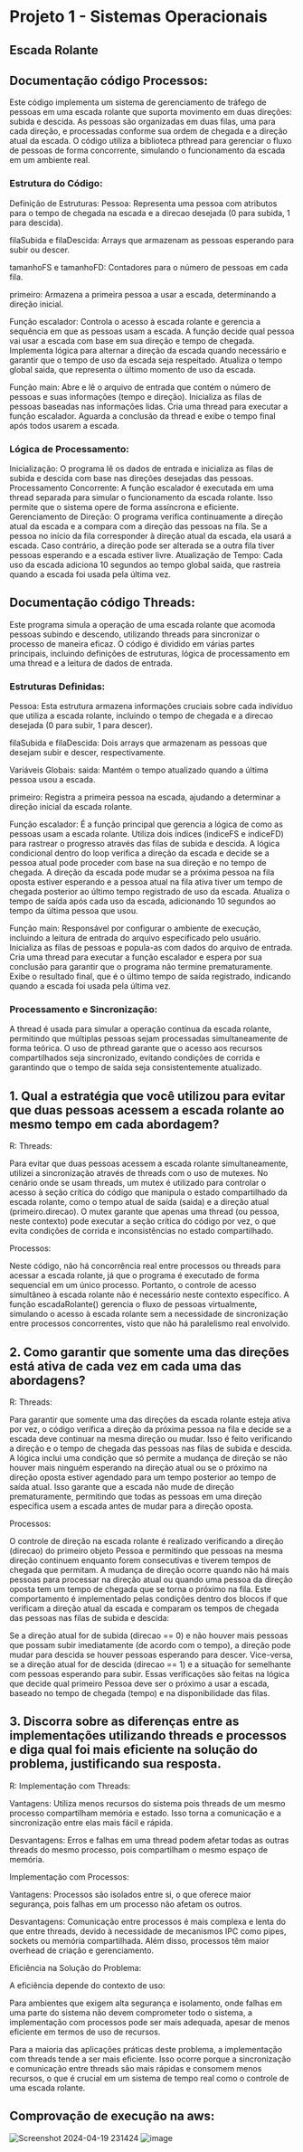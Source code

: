 # Projeto 1 - Sistemas Operacionais
## Escada Rolante

## Documentação código Processos: 
Este código implementa um sistema de gerenciamento de tráfego de pessoas em uma escada rolante que suporta movimento em duas direções: subida e descida. As pessoas são organizadas em duas filas, uma para cada direção, e processadas conforme sua ordem de chegada e a direção atual da escada. O código utiliza a biblioteca pthread para gerenciar o fluxo de pessoas de forma concorrente, simulando o funcionamento da escada em um ambiente real.
### Estrutura do Código:
Definição de Estruturas:
Pessoa: Representa uma pessoa com atributos para o tempo de chegada na escada e a direcao desejada (0 para subida, 1 para descida).

filaSubida e filaDescida: Arrays que armazenam as pessoas esperando para subir ou descer.

tamanhoFS e tamanhoFD: Contadores para o número de pessoas em cada fila.

primeiro: Armazena a primeira pessoa a usar a escada, determinando a direção inicial.

Função escalador:
Controla o acesso à escada rolante e gerencia a sequência em que as pessoas usam a escada.
A função decide qual pessoa vai usar a escada com base em sua direção e tempo de chegada.
Implementa lógica para alternar a direção da escada quando necessário e garantir que o tempo de uso da escada seja respeitado.
Atualiza o tempo global saida, que representa o último momento de uso da escada.

Função main:
Abre e lê o arquivo de entrada que contém o número de pessoas e suas informações (tempo e direção).
Inicializa as filas de pessoas baseadas nas informações lidas.
Cria uma thread para executar a função escalador.
Aguarda a conclusão da thread e exibe o tempo final após todos usarem a escada.

### Lógica de Processamento:
Inicialização: O programa lê os dados de entrada e inicializa as filas de subida e descida com base nas direções desejadas das pessoas.
Processamento Concorrente: A função escalador é executada em uma thread separada para simular o funcionamento da escada rolante. Isso permite que o sistema opere de forma assíncrona e eficiente.
Gerenciamento de Direção: O programa verifica continuamente a direção atual da escada e a compara com a direção das pessoas na fila. Se a pessoa no início da fila corresponder à direção atual da escada, ela usará a escada. Caso contrário, a direção pode ser alterada se a outra fila tiver pessoas esperando e a escada estiver livre.
Atualização de Tempo: Cada uso da escada adiciona 10 segundos ao tempo global saida, que rastreia quando a escada foi usada pela última vez.

## Documentação código Threads:
Este programa simula a operação de uma escada rolante que acomoda pessoas subindo e descendo, utilizando threads para sincronizar o processo de maneira eficaz. O código é dividido em várias partes principais, incluindo definições de estruturas, lógica de processamento em uma thread e a leitura de dados de entrada.
### Estruturas Definidas:
Pessoa: Esta estrutura armazena informações cruciais sobre cada indivíduo que utiliza a escada rolante, incluindo o tempo de chegada e a direcao desejada (0 para subir, 1 para descer).

filaSubida e filaDescida: Dois arrays que armazenam as pessoas que desejam subir e descer, respectivamente.

Variáveis Globais:
saida: Mantém o tempo atualizado quando a última pessoa usou a escada.

primeiro: Registra a primeira pessoa na escada, ajudando a determinar a direção inicial da escada rolante.

Função escalador:
É a função principal que gerencia a lógica de como as pessoas usam a escada rolante.
Utiliza dois índices (indiceFS e indiceFD) para rastrear o progresso através das filas de subida e descida.
A lógica condicional dentro do loop verifica a direção da escada e decide se a pessoa atual pode proceder com base na sua direção e no tempo de chegada.
A direção da escada pode mudar se a próxima pessoa na fila oposta estiver esperando e a pessoa atual na fila ativa tiver um tempo de chegada posterior ao último tempo registrado de uso da escada.
Atualiza o tempo de saída após cada uso da escada, adicionando 10 segundos ao tempo da última pessoa que usou.

Função main:
Responsável por configurar o ambiente de execução, incluindo a leitura de entrada do arquivo especificado pelo usuário.
Inicializa as filas de pessoas e popula-as com dados do arquivo de entrada.
Cria uma thread para executar a função escalador e espera por sua conclusão para garantir que o programa não termine prematuramente.
Exibe o resultado final, que é o último tempo de saída registrado, indicando quando a escada foi usada pela última vez.

### Processamento e Sincronização:
A thread é usada para simular a operação contínua da escada rolante, permitindo que múltiplas pessoas sejam processadas simultaneamente de forma teórica.
O uso de pthread garante que o acesso aos recursos compartilhados seja sincronizado, evitando condições de corrida e garantindo que o tempo de saída seja consistentemente atualizado.

## 1. Qual a estratégia que você utilizou para evitar que duas pessoas acessem a escada rolante ao mesmo tempo em cada abordagem?
R: 
Threads:

Para evitar que duas pessoas acessem a escada rolante simultaneamente, utilizei a sincronização através de threads com o uso de mutexes. No cenário onde se usam threads, um mutex é utilizado para controlar o acesso à seção crítica do código que manipula o estado compartilhado da escada rolante, como o tempo atual de saída (saida) e a direção atual (primeiro.direcao). O mutex garante que apenas uma thread (ou pessoa, neste contexto) pode executar a seção crítica do código por vez, o que evita condições de corrida e inconsistências no estado compartilhado.

Processos:

Neste código, não há concorrência real entre processos ou threads para acessar a escada rolante, já que o programa é executado de forma sequencial em um único processo. Portanto, o controle de acesso simultâneo à escada rolante não é necessário neste contexto específico. A função escadaRolante() gerencia o fluxo de pessoas virtualmente, simulando o acesso à escada rolante sem a necessidade de sincronização entre processos concorrentes, visto que não há paralelismo real envolvido.

## 2. Como garantir que somente uma das direções está ativa de cada vez em cada uma das abordagens?
R: 
Threads:

Para garantir que somente uma das direções da escada rolante esteja ativa por vez, o código verifica a direção da próxima pessoa na fila e decide se a escada deve continuar na mesma direção ou mudar. Isso é feito verificando a direção e o tempo de chegada das pessoas nas filas de subida e descida. A lógica inclui uma condição que só permite a mudança de direção se não houver mais ninguém esperando na direção atual ou se o próximo na direção oposta estiver agendado para um tempo posterior ao tempo de saída atual. Isso garante que a escada não mude de direção prematuramente, permitindo que todas as pessoas em uma direção específica usem a escada antes de mudar para a direção oposta.

Processos: 

O controle de direção na escada rolante é realizado verificando a direção (direcao) do primeiro objeto Pessoa e permitindo que pessoas na mesma direção continuem enquanto forem consecutivas e tiverem tempos de chegada que permitam. A mudança de direção ocorre quando não há mais pessoas para processar na direção atual ou quando uma pessoa da direção oposta tem um tempo de chegada que se torna o próximo na fila. Este comportamento é implementado pelas condições dentro dos blocos if que verificam a direção atual da escada e comparam os tempos de chegada das pessoas nas filas de subida e descida:

Se a direção atual for de subida (direcao == 0) e não houver mais pessoas que possam subir imediatamente (de acordo com o tempo), a direção pode mudar para descida se houver pessoas esperando para descer.
Vice-versa, se a direção atual for de descida (direcao == 1) e a situação for semelhante com pessoas esperando para subir.
Essas verificações são feitas na lógica que decide qual primeiro Pessoa deve ser o próximo a usar a escada, baseado no tempo de chegada (tempo) e na disponibilidade das filas.

## 3. Discorra sobre as diferenças entre as implementações utilizando threads e processos e diga qual foi mais eficiente na solução do problema, justificando sua resposta.
R: 
Implementação com Threads:

Vantagens: Utiliza menos recursos do sistema pois threads de um mesmo processo compartilham memória e estado. Isso torna a comunicação e a sincronização entre elas mais fácil e rápida.

Desvantagens: Erros e falhas em uma thread podem afetar todas as outras threads do mesmo processo, pois compartilham o mesmo espaço de memória.

Implementação com Processos:

Vantagens: Processos são isolados entre si, o que oferece maior segurança, pois falhas em um processo não afetam os outros.

Desvantagens: Comunicação entre processos é mais complexa e lenta do que entre threads, devido à necessidade de mecanismos IPC como pipes, sockets ou memória compartilhada. Além disso, processos têm maior overhead de criação e gerenciamento.

Eficiência na Solução do Problema:

A eficiência depende do contexto de uso:

Para ambientes que exigem alta segurança e isolamento, onde falhas em uma parte do sistema não devem comprometer todo o sistema, a implementação com processos pode ser mais adequada, apesar de menos eficiente em termos de uso de recursos.

Para a maioria das aplicações práticas deste problema, a implementação com threads tende a ser mais eficiente. Isso ocorre porque a sincronização e comunicação entre threads são mais rápidas e consomem menos recursos, o que é crucial em um sistema de tempo real como o controle de uma escada rolante.

## Comprovação de execução na aws: 

![Screenshot 2024-04-19 231424](https://github.com/IanMcunha/SO4/assets/101913171/0c46a754-208e-4f5c-a66a-c26e407e98f9)
![image](https://github.com/IanMcunha/SO4/assets/101913171/ea3b3c08-51a2-4bf0-8102-5e76a8887e5a)



